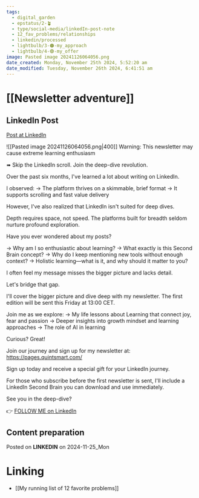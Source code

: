 ```yaml
---
tags:
  - digital_garden
  - epstatus/2-🪴
  - type/social-media/linkedIn-post-note
  - 12_fav_problems/relationships
  - linkedin/processed
  - lightbulb/3-🟠-my_approach
  - lightbulb/4-🟢-my_offer
image: Pasted image 20241126064056.png
date_created: Monday, November 25th 2024, 5:52:20 am
date_modified: Tuesday, November 26th 2024, 6:41:51 am
---
```

# [[Newsletter adventure]]
## LinkedIn Post
[Post at LinkedIn](https://www.linkedin.com/posts/sebastiankamilli_warning-this-newsletter-may-cause-extreme-activity-7266707563189047297-g-us?utm_source=share&utm_medium=member_desktop)
  
![[Pasted image 20241126064056.png|400]]
Warning: This newsletter may cause extreme learning enthusiasm

➠ Skip the LinkedIn scroll. Join the deep-dive revolution.

Over the past six months, I've learned a lot about writing on LinkedIn.

I observed:
→ The platform thrives on a skimmable, brief format
→ It supports scrolling and fast value delivery

However, I've also realized that LinkedIn isn't suited for deep dives.

Depth requires space, not speed. 
The platforms built for breadth seldom nurture profound exploration.

Have you ever wondered about my posts?

→ Why am I so enthusiastic about learning?
→ What exactly is this Second Brain concept?
→ Why do I keep mentioning new tools without enough context?
→ Holistic learning—what is it, and why should it matter to you?

I often feel my message misses the bigger picture and lacks detail.

Let's bridge that gap. 

I'll cover the bigger picture and dive deep with my newsletter. 
The first edition will be sent this Friday at 13:00 CET. 

Join me as we explore:
→ My life lessons about Learning that connect joy, fear and passion
→ Deeper insights into growth mindset and learning approaches
→ The role of AI in learning

Curious? Great! 

Join our journey and sign up for my newsletter at:
https://pages.quintsmart.com/ 

Sign up today and receive a special gift for your LinkedIn journey.

For those who subscribe before the first newsletter is sent, I'll include a LinkedIn Second Brain you can download and use immediately.

See you in the deep-dive?


👉 [FOLLOW ME on LinkedIn](https://www.linkedin.com/comm/mynetwork/discovery-see-all?usecase=PEOPLE_FOLLOWS&followMember=sebastiankamilli)

## Content preparation


Posted on **LINKEDIN** on 2024-11-25_Mon
# Linking
+ [[My running list of 12 favorite problems]]